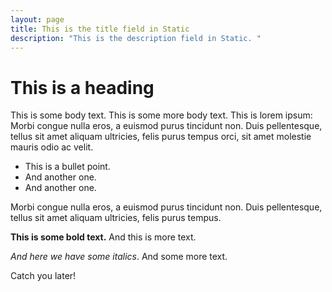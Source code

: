 ```yaml
---
layout: page
title: This is the title field in Static
description: "This is the description field in Static. "
---
```

# This is a heading

This is some body text. This is some more body text. This is lorem ipsum: Morbi congue nulla eros, a euismod purus tincidunt non. Duis pellentesque, tellus sit amet aliquam ultricies, felis purus tempus orci, sit amet molestie mauris odio ac velit.

- This is a bullet point.
- And another one. 
- And another one.

Morbi congue nulla eros, a euismod purus tincidunt non. Duis pellentesque, tellus sit amet aliquam ultricies, felis purus tempus.

**This is some bold text.** And this is more text. 

_And here we have some italics_. And some more text.   

Catch you later!








